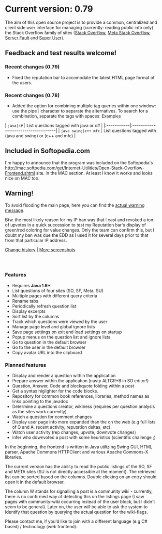 # Current version: 0.79 #

The aim of this open source project is to provide a common, centralized and client side user interface for managing (currently: reading public info only) the Stack Overflow family of sites ([Stack Overflow](http://stackoverflow.com), [Meta Stack Overflow](http://meta.stackoverflow.com), [Server Fault](http://serverfault.com) and [Super User](http://superuser.com)).

## Feedback and test results welcome! ##

### Recent changes (0.79) ###

  * Fixed the reputation bar to accomodate the latest HTML page format of the users.

### Recent changes (0.78) ###

  * Added the option for combining multiple tag queries within one window: use the pipe | character to separate the alternatives. To search for a combination, separate the tags with spaces: Examples

| ` java|c# ` | List questions tagged with java or c# |
|:------------|:--------------------------------------|
| ` java swing|c++ mfc ` | List questions tagged with (java and swing) or (c++ and mfc) |


## Included in Softopedia.com ##

I'm happy to announce that the program was included on the Softopedia's http://mac.softpedia.com/get/Internet-Utilities/Open-Stack-Overflow-Frontend.shtml site. In the MAC section. At least I know it works and looks nice on MAC too.

## Warning! ##

To avoid flooding the main page, here you can find the [actual warning message](http://code.google.com/p/open-so-frontend/wiki/Warnings).

Btw. the most likely reason for my IP ban was that I cast and revoked a ton of upvotes in a quick succession to test my Reputation bar's display of green/red coloring for value changes. Only the team can confirm this, but I doubt my ban was due the EDD as I used it for several days prior to that from that particular IP address.

[Change history](http://code.google.com/p/open-so-frontend/wiki/ChangeHistory) | [More screenshots](http://code.google.com/p/open-so-frontend/wiki/Screenshots)

![![](http://karnokd.uw.hu/open-so-frontend-71-tn.png)](http://karnokd.uw.hu/open-so-frontend-71.png)

![![](http://karnokd.uw.hu/open-so-frontend-7b-tn.png)](http://karnokd.uw.hu/open-so-frontend-7b.png)

![![](http://karnokd.uw.hu/open-so-frontend-75-d-tn.png)](http://karnokd.uw.hu/open-so-frontend-75-d.png)

### Features ###
  * Requires **Java 1.6+**
  * List questions of four sites (SO, SF, Meta, SU)
  * Multiple pages with different query criteria
  * Rename tabs.
  * Periodically refresh question list
  * Display excerpts
  * Sort list by the columns
  * Track which questions were viewed by the user
  * Manage page level and global ignore lists
  * Save page settings on exit and load settings on startup
  * Popup menus on the question list and ignore lists
  * Go to question in the default browser
  * Go to the user in the default browser
  * Copy avatar URL into the clipboard

### Planned features ###
  * Display and render a question within the application
  * Prepare answer within the application (nasty ALTGR+B in SO editor!)
  * Question, Answer, Code and blockquote folding within a post
  * Get a syntax higlighter for the code blocks.
  * Repository for common book references, libraries, method names as links pointing to the javadoc
  * Determine a questions creator, wikiness (requires per question analysis as the sites work currently)
  * Watch a question for comment changes
  * Display user page info more expanded than the on the web (e.g full lists of Q and A, recent activity, reputation deltas, etc).
  * Watch user activity (rep changes, upvote, downvote changes)
  * Infer who downvoted a post with some heuristics (scientific challenge ;)


In the beginning, the frontend is written in Java utilizing Swing GUI, HTML parser, Apache Commons HTTPClient and various Apache Commons-X libraries.

The current version has the ability to read the public listings of the SO, SF and META sites (SU is not directly accessible at the moment). The retrieved list can be sorted based on the columns. Double clicking on an entry should open it in the default browser.

The column W stands for signalling a post is a community wiki - currently, there is no confirmed way of detecting this on the listings page (I saw pages with community-wiki occurring instead of the user block, but I didn't seem to be general). Later on, the user will be able to ask the system to identify that question by querying the actual question for the wiki-flags.

Please contact me, if you'd like to join with a different language (e.g C# based) / technology (web frontend).